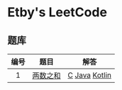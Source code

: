 # Etby's LeetCode

## 题库

| 编号 |                         题目                          |                             解答                             |
| :--: | :---------------------------------------------------: | :----------------------------------------------------------: |
|  1   | [两数之和](https://leetcode-cn.com/problems/two-sum/) | [C](https://github.com/etby/LeetCode/blob/master/problemset/1/c/main.c) [Java](https://github.com/etby/LeetCode/blob/master/problemset/1/java/main.java) [Kotlin](https://github.com/etby/LeetCode/blob/master/problemset/1/kotlin/main.kt) |

